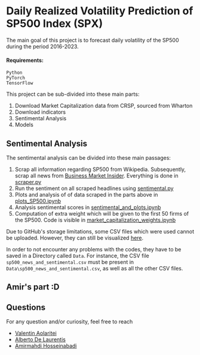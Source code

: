 Daily Realized Volatility Prediction of SP500 Index (SPX)
====================

The main goal of this project is to forecast daily volatility of the SP500 during the period 2016-2023.

#### Requirements:
```
Python
PyTorch
TensorFlow
```

This project can be sub-divided into these main parts:
1. Download Market Capitalization data from CRSP, sourced from Wharton 
2. Download indicators
3. Sentimental Analysis
4. Models


## Sentimental Analysis
The sentimental analysis can be divided into these main passages:
1. Scrap all information regarding SP500 from Wikipedia. Subsequently, scrap all news from [Business Market Insider](https://markets.businessinsider.com/). Everything is done in [scraper.py](https://github.com/hosseinabadi/Realized-Volatility-Prediction/blob/master/Sentiment%20Analysis/scraper.py)
2. Run the sentiment on all scraped headlines using [sentimental.py](https://github.com/hosseinabadi/Realized-Volatility-Prediction/tree/master/Sentiment%20Analysis)
3. Plots and analysis of of data scraped in the parts above in [plots_SP500.ipynb](https://github.com/hosseinabadi/Realized-Volatility-Prediction/blob/master/Sentiment%20Analysis/plots_SP500.ipynb)
4. Analysis sentimental scores in [sentimental_and_plots.ipynb](https://github.com/hosseinabadi/Realized-Volatility-Prediction/blob/master/Sentiment%20Analysis/sentimental_and_plots.ipynb)
5. Computation of extra weight which will be given to the first 50 firms of the SP500. Code is visible in [market_capitalization_weights.ipynb](https://github.com/hosseinabadi/Realized-Volatility-Prediction/blob/master/Sentiment%20Analysis/market_capitalization_weights.ipynb)

Due to GitHub's storage limitations, some CSV files which were used cannot be uploaded. However, they can still be visualized [here](https://drive.google.com/drive/folders/1W8QDA1jgOxivhFTOHspg3MQxtIqEm2Ha?usp=drive_link).

In order to not encounter any problems with the codes, they have to be saved in a Directory called ```Data```. For instance, the CSV file ```sp500_news_and_sentimental.csv``` must be present in ```Data\sp500_news_and_sentimental.csv```, as well as all the other CSV files.

## Amir's part :D


## Questions
For any question and/or curiosity, feel free to reach
* [Valentin Aolaritei](mailto:valentin.aolaritei@epfl.ch)
* [Alberto De Laurentis](mailto:alberto.delaurentis@epfl.ch)
* [Amirmahdi Hosseinabadi](mailto:amirmahdi.hosseinabadi@epfl.ch)
